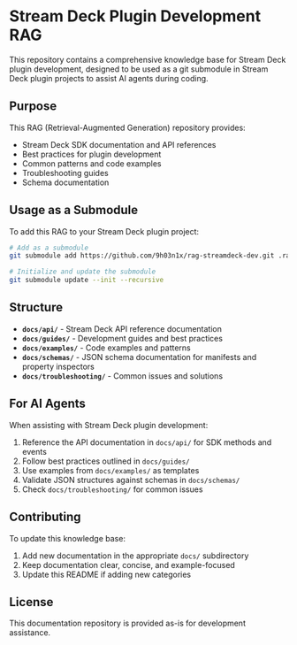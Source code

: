 # Stream Deck Plugin Development RAG

This repository contains a comprehensive knowledge base for Stream Deck plugin development, designed to be used as a git submodule in Stream Deck plugin projects to assist AI agents during coding.

## Purpose

This RAG (Retrieval-Augmented Generation) repository provides:
- Stream Deck SDK documentation and API references
- Best practices for plugin development
- Common patterns and code examples
- Troubleshooting guides
- Schema documentation

## Usage as a Submodule

To add this RAG to your Stream Deck plugin project:

```bash
# Add as a submodule
git submodule add https://github.com/9h03n1x/rag-streamdeck-dev.git .rag

# Initialize and update the submodule
git submodule update --init --recursive
```

## Structure

- **`docs/api/`** - Stream Deck API reference documentation
- **`docs/guides/`** - Development guides and best practices
- **`docs/examples/`** - Code examples and patterns
- **`docs/schemas/`** - JSON schema documentation for manifests and property inspectors
- **`docs/troubleshooting/`** - Common issues and solutions

## For AI Agents

When assisting with Stream Deck plugin development:
1. Reference the API documentation in `docs/api/` for SDK methods and events
2. Follow best practices outlined in `docs/guides/`
3. Use examples from `docs/examples/` as templates
4. Validate JSON structures against schemas in `docs/schemas/`
5. Check `docs/troubleshooting/` for common issues

## Contributing

To update this knowledge base:
1. Add new documentation in the appropriate `docs/` subdirectory
2. Keep documentation clear, concise, and example-focused
3. Update this README if adding new categories

## License

This documentation repository is provided as-is for development assistance.

